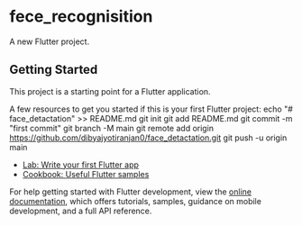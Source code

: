 # fece_recognisition

A new Flutter project.

## Getting Started

This project is a starting point for a Flutter application.

A few resources to get you started if this is your first Flutter project:
echo "# face_detactation" >> README.md
git init
git add README.md
git commit -m "first commit"
git branch -M main
git remote add origin https://github.com/dibyajyotiranjan0/face_detactation.git
git push -u origin main

- [Lab: Write your first Flutter app](https://docs.flutter.dev/get-started/codelab)
- [Cookbook: Useful Flutter samples](https://docs.flutter.dev/cookbook)

For help getting started with Flutter development, view the
[online documentation](https://docs.flutter.dev/), which offers tutorials,
samples, guidance on mobile development, and a full API reference.
